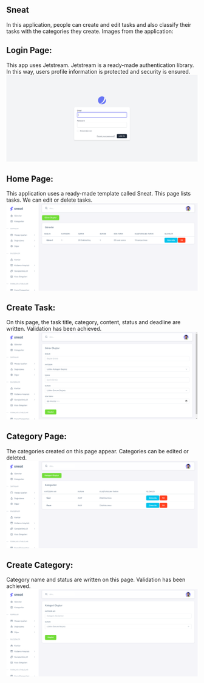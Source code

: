 ## Sneat
In this application, people can create and edit tasks and also classify their tasks with the categories they create. Images from the application:

## Login Page:
This app uses Jetstream. Jetstream is a ready-made authentication library. In this way, users profile information is protected and security is ensured.
![loginPage](https://github.com/AlperenAktas05/Sneat/blob/master/public/img/s1.png)

## Home Page:
This application uses a ready-made template called Sneat. This page lists tasks. We can edit or delete tasks.
![homePage](https://github.com/AlperenAktas05/Sneat/blob/master/public/img/s2.png)

## Create Task:
On this page, the task title, category, content, status and deadline are written. Validation has been achieved.
![createTask](https://github.com/AlperenAktas05/Sneat/blob/master/public/img/s3.png)

## Category Page:
The categories created on this page appear. Categories can be edited or deleted.
![categoryPage](https://github.com/AlperenAktas05/Sneat/blob/master/public/img/s4.png)

## Create Category:
Category name and status are written on this page. Validation has been achieved.
![createCategory](https://github.com/AlperenAktas05/Sneat/blob/master/public/img/s5.png)
